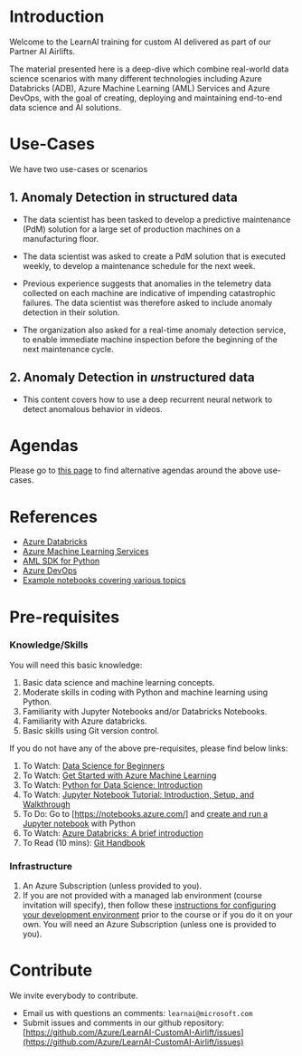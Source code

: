 # Introduction

Welcome to the LearnAI training for custom AI delivered as part of our Partner AI Airlifts.

The material presented here is a deep-dive which combine real-world data science scenarios with many different technologies including Azure Databricks (ADB), Azure Machine Learning (AML) Services and Azure DevOps, with the goal of creating, deploying and maintaining end-to-end data science and AI solutions.

# Use-Cases

We have two use-cases or scenarios

## 1. Anomaly Detection in structured data 

- The data scientist has been tasked to develop a predictive maintenance (PdM) solution for a large set of production machines on a manufacturing floor.  

- The data scientist was asked to create a PdM solution that is executed weekly, to develop a maintenance schedule for the next week. 

- Previous experience suggests that anomalies in the telemetry data collected on each machine are indicative of impending catastrophic failures. The data scientist was therefore asked to include anomaly detection in their solution. 

- The organization also asked for a real-time anomaly detection service, to enable immediate machine inspection before the beginning of the next maintenance cycle.  

## 2. Anomaly Detection in *un*structured data

- This content covers how to use a deep recurrent neural network to detect anomalous behavior in videos.

# Agendas

Please go to [this page](agendas/README.md) to find alternative agendas around the above use-cases. 

# References

- [Azure Databricks](https://azure.microsoft.com/en-us/services/databricks/)
- [Azure Machine Learning Services](https://azure.microsoft.com/en-us/services/machine-learning-service/)
- [AML SDK for Python](https://docs.microsoft.com/en-us/python/api/overview/azure/ml/?view=azure-ml-py)
- [Azure DevOps](https://azure.microsoft.com/en-us/services/devops/)
- [Example notebooks covering various topics](https://github.com/Azure/MachineLearningNotebooks)

# Pre-requisites

### Knowledge/Skills

You will need this basic knowledge:
1. Basic data science and machine learning concepts.
1. Moderate skills in coding with Python and machine learning using Python. 
1. Familiarity with Jupyter Notebooks and/or Databricks Notebooks. 
1. Familiarity with Azure databricks.
1. Basic skills using Git version control.

If you do not have any of the above pre-requisites, please find below links:
1.	To Watch: [Data Science for Beginners](https://www.youtube.com/watch?v=gNV9EqwXCpw)
1.	To Watch: [Get Started with Azure Machine Learning](https://www.youtube.com/watch?v=GBDSBInvz08)
1.	To Watch: [Python for Data Science: Introduction](https://www.youtube.com/watch?v=-Rf4fZDQ0yw&list=PLjgj6kdf_snaw8QnlhK5f3DzFDFKDU5f4)
1.	To Watch: [Jupyter Notebook Tutorial: Introduction, Setup, and Walkthrough](https://www.youtube.com/watch?v=HW29067qVWk&t=564s)
1.	To Do: Go to [https://notebooks.azure.com/] and [create and run a Jupyter notebook](https://docs.microsoft.com/en-us/azure/machine-learning/service/how-to-configure-environment) with Python 
1.	To Watch: [Azure Databricks: A brief introduction](https://www.youtube.com/watch?v=cxyUy1bZ9mk&t=1351s)
1. To Read (10 mins): [Git Handbook](https://guides.github.com/introduction/git-handbook/)

### Infrastructure

1. An Azure Subscription (unless provided to you).
1. If you are not provided with a managed lab environment (course invitation will specify), then follow these [instructions for configuring your development environment](https://docs.microsoft.com/en-us/azure/machine-learning/service/how-to-configure-environment#azure-databricks) prior to the course or if you do it on your own. You will need an Azure Subscription (unless one is provided to you).

# Contribute

We invite everybody to contribute.

- Email us with questions an comments: `learnai@microsoft.com`
- Submit issues and comments in our github repository: [https://github.com/Azure/LearnAI-CustomAI-Airlift/issues](https://github.com/Azure/LearnAI-CustomAI-Airlift/issues)
